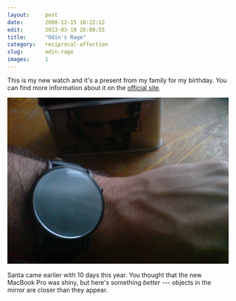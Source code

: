 ```yaml
---
layout:     post
date:       2008-12-15 16:22:12
edit:       2013-03-19 20:09:55
title:      "Odin's Rage"
category:   reciprocal-affection
slug:       odin-rage
images:     1
---
```


This is my new watch and it's a present from my family for my birthday. You can find more information about it on the [official site](http://www.01theone.com/).

**![Odin's Rage watch and box](/images/hd/odin-rage.jpg)**

Santa came earlier with 10 days this year. You thought that the new MacBook Pro was shiny, but here's something *better* --- objects in the mirror are closer than they appear.